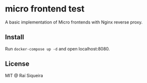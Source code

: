# micro frontend test

A basic implementation of Micro frontends with Nginx reverse proxy.

## Install

Run `docker-compose up -d` and open localhost:8080.

## License

MIT @ Raí Siqueira